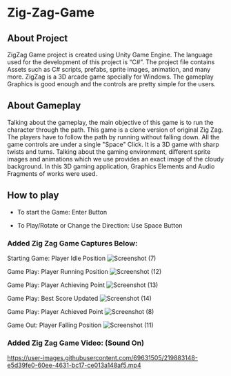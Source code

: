 # Zig-Zag-Game

## About Project
ZigZag Game project is created using Unity Game Engine. The language used for the development of this project is “C#”. The project file contains Assets such as C# scripts, prefabs, sprite images, animation, and many more. ZigZag is a 3D arcade game specially for Windows. The gameplay Graphics is good enough and the controls are pretty simple for the users.

## About Gameplay
Talking about the gameplay, the main objective of this game is to run the character through the path. This game is a clone version of original Zig Zag. The players have to follow the path by running without falling down. All the game controls are under a single "Space" Click. It is a 3D game with sharp twists and turns. Talking about the gaming environment, different sprite images and animations which we use provides an exact image of the cloudy background. In this 3D gaming application, Graphics Elements and Audio Fragments of works were used.

## How to play
- To start the Game: Enter Button

- To Play/Rotate or Change the Direction: Use Space Button

### Added Zig Zag Game Captures Below:

Starting Game: Player Idle Position
![Screenshot (7)](https://user-images.githubusercontent.com/69631505/219881770-7720c656-10b2-4e61-a74a-6459778038ca.png)

Game Play: Player Running Position
![Screenshot (12)](https://user-images.githubusercontent.com/69631505/219881812-08e7ad05-683e-43b0-ab0c-40f8b8875214.png)

Game Play: Player Achieving Point
![Screenshot (13)](https://user-images.githubusercontent.com/69631505/219881831-7fa7fd78-cbaa-44d9-974c-46d136bb9b70.png)

Game Play: Best Score Updated
![Screenshot (14)](https://user-images.githubusercontent.com/69631505/219881862-54b7ebd4-ab17-44d4-8c01-00318b3c626d.png)

Game Play: Player Achieved Point
![Screenshot (8)](https://user-images.githubusercontent.com/69631505/219881886-e40e8461-4ed8-4fa2-aa22-8b9537e85b2f.png)

Game Out: Player Falling Position
![Screenshot (11)](https://user-images.githubusercontent.com/69631505/219881963-7641a8c3-f16c-40a8-bff0-8fbdb4bc8c4c.png)


### Added Zig Zag Game Video: (Sound On)

https://user-images.githubusercontent.com/69631505/219883148-e5d39fe0-60ee-4631-bc17-ce013a148af5.mp4

